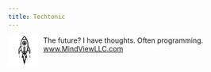 ```yaml
---
title: Techtonic
---
```

<head>
<link rel="shortcut icon" type="image/webp" href="RocketForFavicon-transformed.webp">
</head>
<p>
  <img src="RocketForFavicon-transformed.webp" style="width: 12%; float: left; margin-right: 10px;">
  The future? I have thoughts. Often programming.<br>
  <a href = "https://www.mindviewllc.com/">www.MindViewLLC.com</a>
</p>
